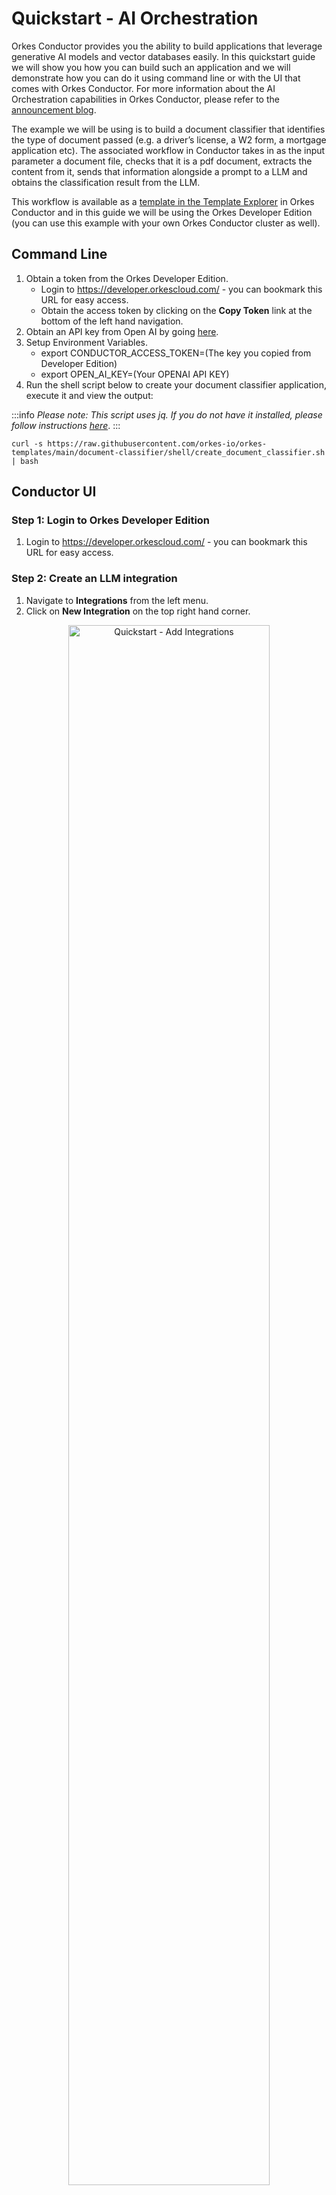 # Quickstart - AI Orchestration

Orkes Conductor provides you the ability to build applications that leverage generative AI models and vector databases easily. In this quickstart guide we will show you how you can build such an application and we will demonstrate how you can do it using command line or with the UI that comes with Orkes Conductor. For more information about the AI Orchestration capabilities in Orkes Conductor, please refer to the [announcement blog](https://orkes.io/blog/introducing-ai-orchestration-and-human-task-in-orkes-conductor/).

The example we will be using is to build a document classifier that identifies the type of document passed (e.g. a driver’s license, a W2 form, a mortgage application etc). The associated workflow in Conductor takes in as the input parameter a document file, checks that it is a pdf document, extracts the content from it, sends that information alongside a prompt to a LLM and obtains the classification result from the LLM. 

This workflow is available as a [template in the Template Explorer](https://orkes.io/content/templates/document-classifier) in Orkes Conductor and in this guide we will be using the Orkes Developer Edition (you can use this example with your own Orkes Conductor cluster as well).

## Command Line

1. Obtain a token from the Orkes Developer Edition.
    - Login to https://developer.orkescloud.com/ - you can bookmark this URL for easy access.
    - Obtain the access token by clicking on the **Copy Token** link at the bottom of the left hand navigation.
2. Obtain an API key from Open AI by going [here](https://platform.openai.com/account/api-keys).
3. Setup Environment Variables.
    - export CONDUCTOR_ACCESS_TOKEN=(The key you copied from Developer Edition)
    - export OPEN_AI_KEY=(Your OPENAI API KEY)
4. Run the shell script below to create your document classifier application, execute it and view the output:

:::info
*Please note: This script uses jq. If you do not have it installed, please follow instructions [here](https://jqlang.github.io/jq/download/)*.
:::

```shell
curl -s https://raw.githubusercontent.com/orkes-io/orkes-templates/main/document-classifier/shell/create_document_classifier.sh | bash
```

## Conductor UI

### Step 1: Login to Orkes Developer Edition

1. Login to https://developer.orkescloud.com/ - you can bookmark this URL for easy access.

### Step 2: Create an LLM integration

1. Navigate to **Integrations** from the left menu.
2. Click on **New Integration** on the top right hand corner.

<p align="center"><img src="/content/img/quickstart-add-integrations.png" alt="Quickstart - Add Integrations" width="80%" height="auto"></img></p>

3. Click on the **Add** button for the **Open AI** integration. 

<p align="center"><img src="/content/img/quickstart-new-integration.png" alt="Quickstart - New Integrations" width="60%" height="auto"></img></p>

4. Provide a name and description for the integration in addition to the Open AI API key which you can obtain from [here](https://platform.openai.com/account/api-keys).
5. In the integrations listings page, click on the **+** icon for the integration you just created to add a model.
6. Click on **Add New Model**.

<p align="center"><img src="/content/img/quickstart-empyt-model.png" alt="Empty model while adding integrations" width="50%" height="auto"></img></p>

7. Enter **gpt-3.5-turbo** as the model name and provide a description. Note: in this example we are using **gpt-3.5-turbo**, but you can choose to use other models from Open AI.

<p align="center"><img src="/content/img/quickstart-add-integration-model.png" alt="Adding models to integration" width="80%" height="auto"></img></p>

### Step 3: Create an AI Prompt

1. Navigate to **Definitions** > **AI Prompts** from the left menu.
2. Click on **Add AI Prompt** in the top right corner.
3. Provide a name in the **Prompt Name** field.
4. In the **Model(s)** field, select the model that was integrated in the previous step.
5. Provide a **Description** for your prompt.
6. Enter the text below to the **Prompt Template** field. Note: You can change this to fine tune the response from the LLM.

>
We have a document that was scanned using OCR. You need to classify the document based on the provided OCR content. The document could be one of these: W2, Drivers License, Paystub, Employment Verification Letter, Mortgage Application. If the provided content does not match with any of those documents, you must reply NO_MATCH. Here is the content of a document that was scanned using OCR: \n\n ${text} \n\n Your response:

<p align="center"><img src="/content/img/quickstart-ai-prompts.png" alt="Adding AI Prompts" width="60%" height="auto"></img></p>

7. Click **Save** on top right corner and then **Close**.

### Step 4: Export & configure document classification workflow from the Template Explorer

1. Navigate to **Template Explorer** from the left menu.
2. Click on the **Import** button for the **Document Classifier** template.

<p align="center"><img src="/content/img/quickstart-document-classifier.png" alt="Document Classifier" width="80%" height="auto"></img></p>

:::tip
Append a string to the provided name so that your workflow name does not conflict with other workflows.
:::

3. In the workflow definition page scroll down to the **classify_using_llm task** and click on it.

<p align="center"><img src="/content/img/quickstart-classify-using-llm.png" alt="Classify using LLM task" width="70%" height="auto"></img></p>

4. On the right hand side configurations pane: Select the **LLM provider** and the associated **Model** that was setup in the previous step.
5. Select the **Prompt template** that was created in the earlier step.

<p align="center"><img src="/content/img/quickstart-example.png" alt="LLM Provider & Model" width="70%" height="auto"></img></p>

6. Select **Save** > **Confirm**.

### Step 5: Test the workflow

1. Click on **Run Workflow** on the left menu.
2. Provide name of the workflow definition you had created earlier for the **Workflow name**.
3. Provide the below value (or the URL of a text based pdf file you wish to use) for the **Input params**:

```json
{
 "document_url": "https://image-processing-orkes.s3.amazonaws.com/test-w2-form-full-text.pdf"
}
```

4. Click **Run Workflow**.

:::info
You are now running this workflow using your user identity. The next section will show how to run this from an external application (e.g. CLI) using application level identity credentials
:::

5. The workflow execution link will be shown at the top of the page. Click on it.
6. View the output by going to the **Workflow Input/Output** tab in the workflow execution view.

### Step 6: Call the workflow externally (e.g. from the CLI, from another application)

#### Create Application Key

1. Navigate to **Access Control > Applications** from the left menu.
2. Click on **Create Application** button on top right corner.
3. Enter a name for application and select **Save**.
4. Enable *Worker*, *Metadata API*, and *Application* API permissions.
5. Click **Create Access Key** to create the *KEY* and *SECRET*. A dialog box opens with the newly generated Key and Secret.

:::info
Important: Copy and store the secret in a safe location, as it is displayed only once.
:::

6. In the **Permissionss** section, click on **Add permission**:
    - Select the **Workflow** tab and search for the name of the workflow you had created earlier. Select the workflow name and turn on the **READ** and **Execute** button.
    - Select the **Integrations** tab and search for the Open AI model integrations you had created earlier. Select the model integration name and turn on the **READ** and **Execute** button.
    - Select the **Prompts** tab and search for the AI Prompt Template you had created earlier. Select the Prompt name and turn on the **READ** and **Execute** button.
    - Click **Add Permission**. This will provide the application the required permissions to execute and observe the workflow execution.

<p align="center"><img src="/content/img/quickstart-give-permission.png" alt="Providing Access" width="70%" height="auto"></img></p>

#### Invoke workflow from CLI

1. Obtain the JWT access token from the key and secret obtained from the earlier step by running the curl command below. Note down the value of the JWT token that is returned to use in the next step.

```shell
curl -s -X 'POST' \
  'https://developer.orkescloud.com/api/token' \
  -H 'accept: application/json' \
  -H 'Content-Type: application/json' \
  -d '{
  "keyId": "<YOUR_KEY>",
  "keySecret": "YOUR_SECRET"
}'
```

2. Invoke the workflow from CLI by running the curl command below. Make sure to add the JWT token obtained in the previous step as well as replace the placeholder with the name of your workflow. You can also replace the **document_url** with a different one that you wish to use.

```shell
curl -s -X 'POST' \
'https://developer.orkescloud.com/api/workflow/<WORKFLOW_NAME>?priority=0' \
 -H 'accept: text/plain' \
 -H 'X-Authorization: <YOUR_JWT_TOKEN>' \
 -H 'Content-Type: application/json' \
 -d '{
 "document_url": "https://image-processing-orkes.s3.amazonaws.com/test-w2-form2.pdf"
}'
```

The command will return a workflow id. Note it down for use in the next step.

3. Get the status and output of the workflow execution by running the curl command below. Make sure to add the JWT token obtained in the earlier step as well as replace the placeholder with the id of your workflow execution.

```shell
curl -s -X 'GET' \
'https://developer.orkescloud.com/api/workflow/<WORKFLOW_EXECUTION_ID>/status?includeOutput=true&includeVariables=false' \
 -H 'accept: */*' \
 -H 'X-Authorization: <YOUR_JWT_TOKEN>'
```

This output will contain the result of the document classification (e.g. ‘W2’).

:::tip
You can pipe the output of above to the command below (requires [installing of jq](https://jqlang.github.io/jq/download/)) to directly capture the result:
      ```jq -r '.output.result'``
:::

4. You can view the execution visually by going to the Conductor UI and searching for it or directly via the URL below (make sure to replace the placeholder with your workflow execution id).

```json
https://developer.orkescloud.com/execution/<WORKFLOW_EXECUTION_ID>
```